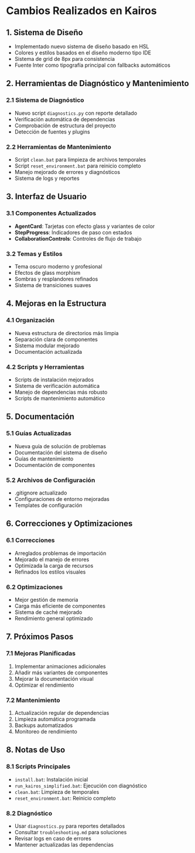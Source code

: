 # Cambios Realizados en Kairos

## 1. Sistema de Diseño
- Implementado nuevo sistema de diseño basado en HSL
- Colores y estilos basados en el diseño moderno tipo IDE
- Sistema de grid de 8px para consistencia
- Fuente Inter como tipografía principal con fallbacks automáticos

## 2. Herramientas de Diagnóstico y Mantenimiento

### 2.1 Sistema de Diagnóstico
- Nuevo script `diagnostics.py` con reporte detallado
- Verificación automática de dependencias
- Comprobación de estructura del proyecto
- Detección de fuentes y plugins

### 2.2 Herramientas de Mantenimiento
- Script `clean.bat` para limpieza de archivos temporales
- Script `reset_environment.bat` para reinicio completo
- Manejo mejorado de errores y diagnósticos
- Sistema de logs y reportes

## 3. Interfaz de Usuario

### 3.1 Componentes Actualizados
- **AgentCard**: Tarjetas con efecto glass y variantes de color
- **StepProgress**: Indicadores de paso con estados
- **CollaborationControls**: Controles de flujo de trabajo

### 3.2 Temas y Estilos
- Tema oscuro moderno y profesional
- Efectos de glass morphism
- Sombras y resplandores refinados
- Sistema de transiciones suaves

## 4. Mejoras en la Estructura

### 4.1 Organización
- Nueva estructura de directorios más limpia
- Separación clara de componentes
- Sistema modular mejorado
- Documentación actualizada

### 4.2 Scripts y Herramientas
- Scripts de instalación mejorados
- Sistema de verificación automática
- Manejo de dependencias más robusto
- Scripts de mantenimiento automático

## 5. Documentación

### 5.1 Guías Actualizadas
- Nueva guía de solución de problemas
- Documentación del sistema de diseño
- Guías de mantenimiento
- Documentación de componentes

### 5.2 Archivos de Configuración
- .gitignore actualizado
- Configuraciones de entorno mejoradas
- Templates de configuración

## 6. Correcciones y Optimizaciones

### 6.1 Correcciones
- Arreglados problemas de importación
- Mejorado el manejo de errores
- Optimizada la carga de recursos
- Refinados los estilos visuales

### 6.2 Optimizaciones
- Mejor gestión de memoria
- Carga más eficiente de componentes
- Sistema de caché mejorado
- Rendimiento general optimizado

## 7. Próximos Pasos

### 7.1 Mejoras Planificadas
1. Implementar animaciones adicionales
2. Añadir más variantes de componentes
3. Mejorar la documentación visual
4. Optimizar el rendimiento

### 7.2 Mantenimiento
1. Actualización regular de dependencias
2. Limpieza automática programada
3. Backups automatizados
4. Monitoreo de rendimiento

## 8. Notas de Uso

### 8.1 Scripts Principales
- `install.bat`: Instalación inicial
- `run_kairos_simplified.bat`: Ejecución con diagnóstico
- `clean.bat`: Limpieza de temporales
- `reset_environment.bat`: Reinicio completo

### 8.2 Diagnóstico
- Usar `diagnostics.py` para reportes detallados
- Consultar `troubleshooting.md` para soluciones
- Revisar logs en caso de errores
- Mantener actualizadas las dependencias
